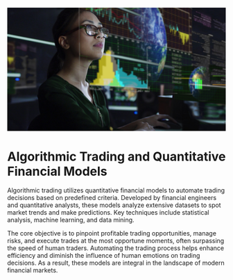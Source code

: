 ![Quantitative](1647087250526.jpeg)

# Algorithmic Trading and Quantitative Financial Models

Algorithmic trading utilizes quantitative financial models to automate trading decisions based on predefined criteria. Developed by financial engineers and quantitative analysts, these models analyze extensive datasets to spot market trends and make predictions. Key techniques include statistical analysis, machine learning, and data mining. 

The core objective is to pinpoint profitable trading opportunities, manage risks, and execute trades at the most opportune moments, often surpassing the speed of human traders. Automating the trading process helps enhance efficiency and diminish the influence of human emotions on trading decisions. As a result, these models are integral in the landscape of modern financial markets.

